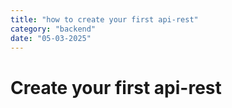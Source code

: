 ```yaml
---
title: "how to create your first api-rest"
category: "backend"
date: "05-03-2025"
---
```


# Create your first api-rest